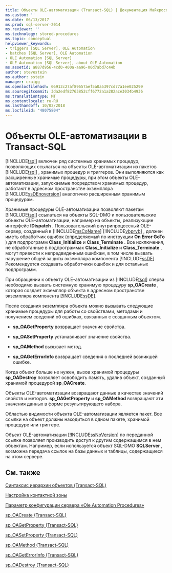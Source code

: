 ```yaml
---
title: Объекты OLE-автоматизации (Transact-SQL) | Документация Майкрософт
ms.custom: ''
ms.date: 06/13/2017
ms.prod: sql-server-2014
ms.reviewer: ''
ms.technology: stored-procedures
ms.topic: conceptual
helpviewer_keywords:
- triggers [SQL Server], OLE Automation
- batches [SQL Server], OLE Automation
- OLE Automation [SQL Server]
- OLE Automation [SQL Server], about OLE Automation
ms.assetid: a887d956-4cd0-400a-aa96-00d7abd7c44b
author: stevestein
ms.author: sstein
manager: craigg
ms.openlocfilehash: 06913c27af89657aef5a0a5397cd77a1ee025299
ms.sourcegitcommit: 3da2edf82763852cff6772a1a282ace3034b4936
ms.translationtype: MT
ms.contentlocale: ru-RU
ms.lasthandoff: 10/02/2018
ms.locfileid: "48075804"
---
```

# <a name="ole-automation-objects-in-transact-sql"></a>Объекты OLE-автоматизации в Transact-SQL
  [!INCLUDE[tsql](../../includes/tsql-md.md)] включен ряд системных хранимых процедур, позволяющих ссылаться на объекты OLE-автоматизации из пакетов [!INCLUDE[tsql](../../includes/tsql-md.md)] , хранимых процедур и триггеров. Они выполняются как расширенные хранимые процедуры, при этом объекты OLE-автоматизации, запускаемые посредством хранимых процедур, работают в адресном пространстве экземпляра [!INCLUDE[ssDEnoversion](../../includes/ssdenoversion-md.md)] аналогично расширенным хранимым процедурам.  
  
 Хранимые процедуры OLE-автоматизации позволяют пакетам [!INCLUDE[tsql](../../includes/tsql-md.md)] ссылаться на объекты SQL-DMO и пользовательские объекты OLE-автоматизации, например на объекты, реализующие интерфейс **IDispatch** . Пользовательский внутрипроцессный OLE-сервер, созданный в [!INCLUDE[msCoName](../../includes/msconame-md.md)] [!INCLUDE[vbprvb](../../includes/vbprvb-md.md)] , должен иметь обработчик ошибок (определяемый по инструкции **On Error GoTo** ) для подпрограмм **Class_Initialize** и **Class_Terminate** . Все исключения, не обработанные в подпрограммах **Class_Initialize** и **Class_Terminate** , могут привести к непредвиденным ошибкам, в том числе вызвать нарушение общей защиты экземпляра компонента [!INCLUDE[ssDE](../../includes/ssde-md.md)]. Рекомендуется создавать обработчики ошибок и для остальных подпрограмм.  
  
 При обращении к объекту OLE-автоматизации из [!INCLUDE[tsql](../../includes/tsql-md.md)] сперва необходимо вызвать системную хранимую процедуру **sp_OACreate** , которая создает экземпляр объекта в адресном пространстве экземпляра компонента [!INCLUDE[ssDE](../../includes/ssde-md.md)].  
  
 После создания экземпляра объекта можно вызывать следующие хранимые процедуры для работы со свойствами, методами и получением сведений об ошибках, связанных с созданным объектом.  
  
-   **sp_OAGetProperty** возвращает значение свойства.  
  
-   **sp_OASetProperty** устанавливает значение свойства.  
  
-   **sp_OAMethod** вызывает метод.  
  
-   **sp_OAGetErrorInfo** возвращает сведения о последней возникшей ошибке.  
  
 Когда объект больше не нужен, вызов хранимой процедуры **sp_OADestroy** позволяет освободить память, удалив объект, созданный хранимой процедурой **sp_OACreate**.  
  
 Объекты OLE-автоматизации возвращают данные в качестве значений свойств и методов. **sp_OAGetProperty** и **sp_OAMethod** возвращают эти значения данных в форме результирующего набора.  
  
 Областью видимости объекта OLE-автоматизации является пакет. Все ссылки на объект должны находиться в одном пакете, хранимой процедуре или триггере.  
  
 Объект OLE-автоматизации [!INCLUDE[ssNoVersion](../../includes/ssnoversion-md.md)] по переданной ссылке позволяет производить доступ к другим содержащимся в нем объектам. Например, если используется объект SQL-DMO **SQLServer** , возможна передача ссылок на базы данных и таблицы, содержащиеся на этом сервере.  
  
## <a name="related-content"></a>См. также  
 [Синтаксис иерархии объектов (Transact-SQL)](/sql/relational-databases/system-stored-procedures/object-hierarchy-syntax-transact-sql)  
  
 [Настройка контактной зоны](../security/surface-area-configuration.md)  
  
 [Параметр конфигурации сервера «Ole Automation Procedures»](../../database-engine/configure-windows/ole-automation-procedures-server-configuration-option.md)  
  
 [sp_OACreate (Transact-SQL)](/sql/relational-databases/system-stored-procedures/sp-oacreate-transact-sql)  
  
 [sp_OAGetProperty (Transact-SQL)](/sql/relational-databases/system-stored-procedures/sp-oagetproperty-transact-sql)  
  
 [sp_OASetProperty (Transact-SQL)](/sql/relational-databases/system-stored-procedures/sp-oasetproperty-transact-sql)  
  
 [sp_OAMethod (Transact-SQL)](/sql/relational-databases/system-stored-procedures/sp-oamethod-transact-sql)  
  
 [sp_OAGetErrorInfo (Transact-SQL)](/sql/relational-databases/system-stored-procedures/sp-oageterrorinfo-transact-sql)  
  
 [sp_OADestroy (Transact-SQL)](/sql/relational-databases/system-stored-procedures/sp-oadestroy-transact-sql)  
  
  
